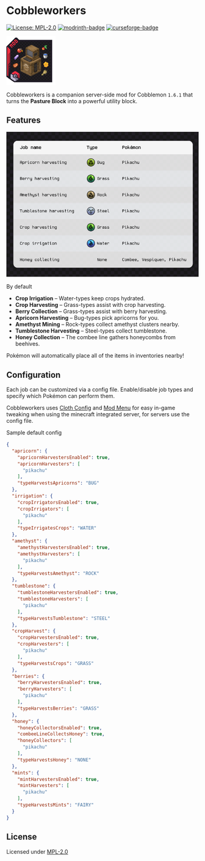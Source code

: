 # Cobbleworkers

[![License: MPL-2.0](https://img.shields.io/badge/License-MPL_2.0-brightgreen.svg?style=flat-square)](https://opensource.org/licenses/MPL-2.0)
[![modrinth-badge](https://img.shields.io/modrinth/dt/cobbleworkers?label=Modrinth&logo=Modrinth&style=flat-square)](https://modrinth.com/mod/cobbleworkers/versions)
[![curseforge-badge](https://img.shields.io/curseforge/dt/1296055?style=flat-square&logo=curseforge&label=CurseForge)](https://minecraft.curseforge.com/projects/1296055/files)

![cobbleworkers-icon](/src/main/resources/assets/cobbleworkers/icon.png)

Cobbleworkers is a companion server-side mod for Cobblemon `1.6.1` that turns the **Pasture Block** into a powerful utility block.

## Features

![cobbleworkers-infographic](src/main/resources/assets/cobbleworkers/infographic/infographic.png)

By default
- **Crop Irrigation** – Water-types keep crops hydrated.
- **Crop Harvesting** – Grass-types assist with crop harvesting.
- **Berry Collection** – Grass-types assist with berry harvesting.
- **Apricorn Harvesting** – Bug-types pick apricorns for you.
- **Amethyst Mining** – Rock-types collect amethyst clusters nearby.
- **Tumblestone Harvesting** – Steel-types collect tumblestone.
- **Honey Collection** – The combee line gathers honeycombs from beehives.

Pokémon will automatically place all of the items in inventories nearby!

## Configuration
Each job can be customized via a config file. Enable/disable job types and specify which Pokémon can perform them.

Cobbleworkers uses [Cloth Config](https://www.curseforge.com/minecraft/mc-mods/cloth-config) and [Mod Menu](https://www.curseforge.com/minecraft/mc-mods/modmenu) for easy in-game tweaking
when using the minecraft integrated server, for servers use the config file.

Sample default config

```json
{
  "apricorn": {
    "apricornHarvestersEnabled": true,
    "apricornHarvesters": [
      "pikachu"
    ],
    "typeHarvestsApricorns": "BUG"
  },
  "irrigation": {
    "cropIrrigatorsEnabled": true,
    "cropIrrigators": [
      "pikachu"
    ],
    "typeIrrigatesCrops": "WATER"
  },
  "amethyst": {
    "amethystHarvestersEnabled": true,
    "amethystHarvesters": [
      "pikachu"
    ],
    "typeHarvestsAmethyst": "ROCK"
  },
  "tumblestone": {
    "tumblestoneHarvestersEnabled": true,
    "tumblestoneHarvesters": [
      "pikachu"
    ],
    "typeHarvestsTumblestone": "STEEL"
  },
  "cropHarvest": {
    "cropHarvestersEnabled": true,
    "cropHarvesters": [
      "pikachu"
    ],
    "typeHarvestsCrops": "GRASS"
  },
  "berries": {
    "berryHarvestersEnabled": true,
    "berryHarvesters": [
      "pikachu"
    ],
    "typeHarvestsBerries": "GRASS"
  },
  "honey": {
    "honeyCollectorsEnabled": true,
    "combeeLineCollectsHoney": true,
    "honeyCollectors": [
      "pikachu"
    ],
    "typeHarvestsHoney": "NONE"
  },
  "mints": {
    "mintHarvestersEnabled": true,
    "mintHarvesters": [
      "pikachu"
    ],
    "typeHarvestsMints": "FAIRY"
  }
}
```

## License
Licensed under [MPL-2.0](https://mozilla.org/MPL/2.0/)
